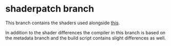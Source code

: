 # shaderpatch branch
This branch contains the shaders used alongside [this](https://github.com/SleepKiller/swbfii-shaderpatch).

In addition to the shader differences the compiler in this branch is based on the metadata branch and the build script
contains slight differences as well.
